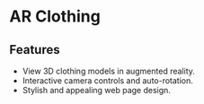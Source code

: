 # AR Clothing


## Features

- View 3D clothing models in augmented reality.
- Interactive camera controls and auto-rotation.
- Stylish and appealing web page design.

